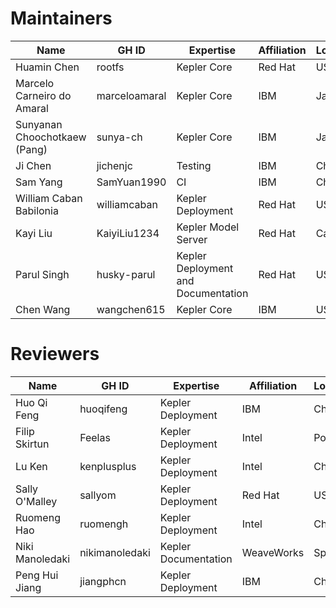 # Maintainers
| Name | GH ID | Expertise | Affiliation | Location |
|---|---|---|---|---|
| Huamin Chen | rootfs | Kepler Core | Red Hat | USA |
| Marcelo Carneiro do Amaral | marceloamaral | Kepler Core | IBM | Japan |
| Sunyanan Choochotkaew (Pang) | sunya-ch | Kepler Core | IBM | Japn |
| Ji Chen | jichenjc | Testing | IBM | China |
| Sam Yang | SamYuan1990 | CI | IBM | China |
| William Caban Babilonia | williamcaban | Kepler Deployment | Red Hat | USA |
| Kayi Liu | KaiyiLiu1234 | Kepler Model Server | Red Hat | Canada |
| Parul Singh | husky-parul  | Kepler Deployment and Documentation | Red Hat | USA |
| Chen Wang | wangchen615 | Kepler Core | IBM | USA |

# Reviewers
| Name | GH ID | Expertise | Affiliation | Location |
|---|---|---|---|---|
| Huo Qi Feng | huoqifeng | Kepler Deployment | IBM | China |
| Filip Skirtun | Feelas | Kepler Deployment | Intel | Poland |
| Lu Ken | kenplusplus | Kepler Deployment | Intel | China |
| Sally O'Malley | sallyom | Kepler Deployment | Red Hat | USA |
| Ruomeng Hao | ruomengh | Kepler Deployment | Intel | China |
| Niki Manoledaki | nikimanoledaki | Kepler Documentation | WeaveWorks | Spain |
| Peng Hui Jiang | jiangphcn | Kepler Deployment | IBM | China |

